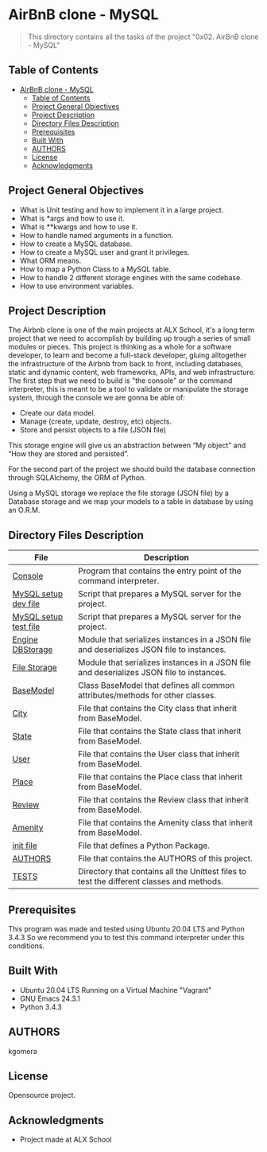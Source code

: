 # AirBnB clone - MySQL

> This directory contains all the tasks of the project "0x02. AirBnB clone - MySQL"

## Table of Contents

- [AirBnB clone - MySQL](#airbnb-clone---mysql)
  - [Table of Contents](#table-of-contents)
  - [Project General Objectives](#project-general-objectives)
  - [Project Description](#project-description)
  - [Directory Files Description](#directory-files-description)
  - [Prerequisites](#prerequisites)
  - [Built With](#built-with)
  - [AUTHORS](#authors)
  - [License](#license)
  - [Acknowledgments](#acknowledgments)

## Project General Objectives

- What is Unit testing and how to implement it in a large project.
- What is \*args and how to use it.
- What is \*\*kwargs and how to use it.
- How to handle named arguments in a function.
- How to create a MySQL database.
- How to create a MySQL user and grant it privileges.
- What ORM means.
- How to map a Python Class to a MySQL table.
- How to handle 2 different storage engines with the same codebase.
- How to use environment variables.

## Project Description

The Airbnb clone is one of the main projects at ALX School, it's a long term project that we need to accomplish by building up trough a series of small modules or pieces. This project is thinking as a whole for a software developer, to learn and become a full-stack developer, gluing alltogether the infrastructure of the Airbnb from back to front, including databases, static and dynamic content, web frameworks, APIs, and web infrastructure.
The first step that we need to build is "the console" or the command interpreter, this is meant to be a tool to validate or manipulate the storage system, through the console we are gonna be able of:

- Create our data model.
- Manage (create, update, destroy, etc) objects.
- Store and persist objects to a file (JSON file)

This storage engine will give us an abstraction between “My object” and “How they are stored and persisted”.

For the second part of the project we should build the database connection through SQLAlchemy, the ORM of Python.

Using a MySQL storage we replace the file storage (JSON file) by a Database storage and we map your models to a table in database by using an O.R.M.

## Directory Files Description

| **File**                                          | **Description**                                                                           |
| ------------------------------------------------- | ----------------------------------------------------------------------------------------- |
| [Console](./console.py)                           | Program that contains the entry point of the command interpreter.                         |
| [MySQL setup dev file](./setup_mysql_dev.sql)     | Script that prepares a MySQL server for the project.                                      |
| [MySQL setup test file](./setup_mysql_test.sql)   | Script that prepares a MySQL server for the project.                                      |
| [Engine DBStorage](./models/engine/db_storage.py) | Module that serializes instances in a JSON file and deserializes JSON file to instances.  |
| [File Storage](./models/engine/db_storage.py)     | Module that serializes instances in a JSON file and deserializes JSON file to instances.  |
| [BaseModel](./models/base_model.py)               | Class BaseModel that defines all common attributes/methods for other classes.             |
| [City](./models/city.py)                          | File that contains the City class that inherit from BaseModel.                            |
| [State](./models/state.py)                        | File that contains the State class that inherit from BaseModel.                           |
| [User](./models/user.py)                          | File that contains the User class that inherit from BaseModel.                            |
| [Place](./models/place.py)                        | File that contains the Place class that inherit from BaseModel.                           |
| [Review](./models/review.py)                      | File that contains the Review class that inherit from BaseModel.                          |
| [Amenity](./models/amenity.py)                    | File that contains the Amenity class that inherit from BaseModel.                         |
| [init file](./models/__init__.py)                 | File that defines a Python Package.                                                       |
| [AUTHORS](./AUTHORS)                              | File that contains the AUTHORS of this project.                                           |
| [TESTS](./tests)                                  | Directory that contains all the Unittest files to test the different classes and methods. |

## Prerequisites

This program was made and tested using Ubuntu 20.04 LTS and Python 3.4.3 So we recommend you to test this command interpreter under this conditions.

## Built With

- Ubuntu 20.04 LTS Running on a Virtual Machine "Vagrant"
- GNU Emacs 24.3.1
- Python 3.4.3

## AUTHORS

kgomera

## License

Opensource project.

## Acknowledgments

- Project made at ALX School

